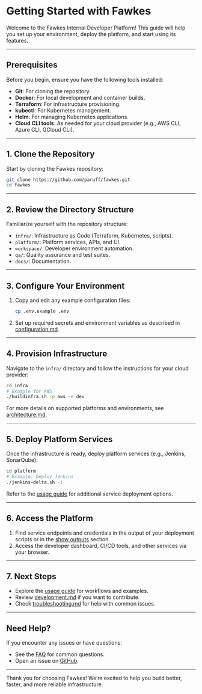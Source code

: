 # Getting Started with Fawkes

Welcome to the Fawkes Internal Developer Platform! This guide will help you set up your environment, deploy the platform, and start using its features.

---

## Prerequisites

Before you begin, ensure you have the following tools installed:

- **Git**: For cloning the repository.
- **Docker**: For local development and container builds.
- **Terraform**: For infrastructure provisioning.
- **kubectl**: For Kubernetes management.
- **Helm**: For managing Kubernetes applications.
- **Cloud CLI tools**: As needed for your cloud provider (e.g., AWS CLI, Azure CLI, GCloud CLI).

---

## 1. Clone the Repository

Start by cloning the Fawkes repository:

```sh
git clone https://github.com/paruff/fawkes.git
cd fawkes
```

---

## 2. Review the Directory Structure

Familiarize yourself with the repository structure:

- `infra/`: Infrastructure as Code (Terraform, Kubernetes, scripts).
- `platform/`: Platform services, APIs, and UI.
- `workspace/`: Developer environment automation.
- `qa/`: Quality assurance and test suites.
- `docs/`: Documentation.

---

## 3. Configure Your Environment

1. Copy and edit any example configuration files:
   ```sh
   cp .env.example .env
   ```
2. Set up required secrets and environment variables as described in [configuration.md](configuration.md).

---

## 4. Provision Infrastructure

Navigate to the `infra/` directory and follow the instructions for your cloud provider:

```sh
cd infra
# Example for AWS
./buildinfra.sh -p aws -e dev
```

For more details on supported platforms and environments, see [architecture.md](architecture.md).

---

## 5. Deploy Platform Services

Once the infrastructure is ready, deploy platform services (e.g., Jenkins, SonarQube):

```sh
cd platform
# Example: Deploy Jenkins
./jenkins-delta.sh -i
```

Refer to the [usage guide](usage.md) for additional service deployment options.

---

## 6. Access the Platform

1. Find service endpoints and credentials in the output of your deployment scripts or in the [show outputs](usage.md#showing-outputs) section.
2. Access the developer dashboard, CI/CD tools, and other services via your browser.

---

## 7. Next Steps

- Explore the [usage guide](usage.md) for workflows and examples.
- Review [development.md](development.md) if you want to contribute.
- Check [troubleshooting.md](troubleshooting.md) for help with common issues.

---

## Need Help?

If you encounter any issues or have questions:

- See the [FAQ](faq.md) for common questions.
- Open an issue on [GitHub](https://github.com/paruff/fawkes/issues).

---

Thank you for choosing Fawkes! We’re excited to help you build better, faster, and more reliable infrastructure.